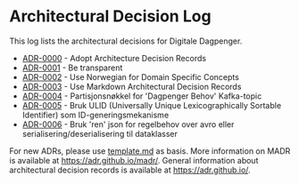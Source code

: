 # Architectural Decision Log

This log lists the architectural decisions for Digitale Dagpenger.

<!-- adrlog -- Regenerate the content by using "adr-log -i". You can install it via "npm install -g adr-log" -->

- [ADR-0000](0000-adopt-architecture-decision-records.md) - Adopt Architecture Decision Records
- [ADR-0001](0001-be-transparent.md) - Be transparent
- [ADR-0002](0002-use-norwegian-for-domain-concepts.md) - Use Norwegian for Domain Specific Concepts
- [ADR-0003](0003-use-markdown-architectural-decision-records.md) - Use Markdown Architectural Decision Records
- [ADR-0004](0004-Partisjonsnøkkel-for-dagpenger-behov-kafka-topic.md) - Partisjonsnøkkel for 'Dagpenger Behov'  Kafka-topic
- [ADR-0005](0005-bruk-ULID-for-id-generering.md) - Bruk ULID (Universally Unique Lexicographically Sortable Identifier) som ID-generingsmekanisme
- [ADR-0006](0006-bruk-ren-json-for-regelbehov.md) - Bruk 'ren' json for regelbehov over avro eller serialisering/deserialisering til dataklasser

<!-- adrlogstop -->

For new ADRs, please use [template.md](template.md) as basis.
More information on MADR is available at <https://adr.github.io/madr/>.
General information about architectural decision records is available at <https://adr.github.io/>.
